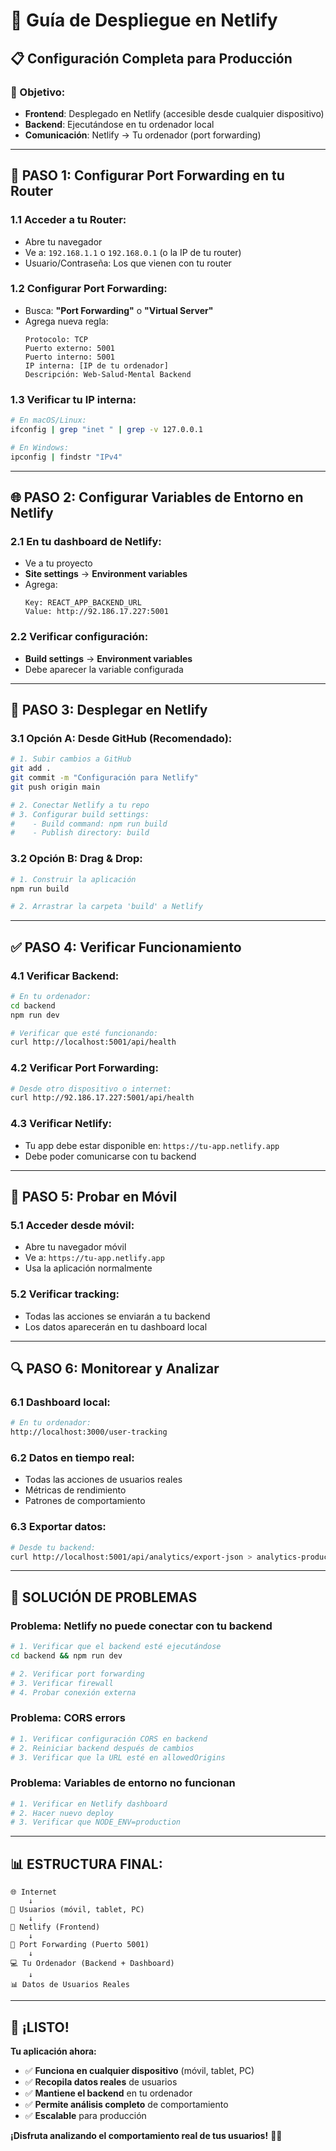 # 🚀 Guía de Despliegue en Netlify

## 📋 **Configuración Completa para Producción**

### **🎯 Objetivo:**
- **Frontend**: Desplegado en Netlify (accesible desde cualquier dispositivo)
- **Backend**: Ejecutándose en tu ordenador local
- **Comunicación**: Netlify → Tu ordenador (port forwarding)

---

## 🔧 **PASO 1: Configurar Port Forwarding en tu Router**

### **1.1 Acceder a tu Router:**
- Abre tu navegador
- Ve a: `192.168.1.1` o `192.168.0.1` (o la IP de tu router)
- Usuario/Contraseña: Los que vienen con tu router

### **1.2 Configurar Port Forwarding:**
- Busca: **"Port Forwarding"** o **"Virtual Server"**
- Agrega nueva regla:
  ```
  Protocolo: TCP
  Puerto externo: 5001
  Puerto interno: 5001
  IP interna: [IP de tu ordenador]
  Descripción: Web-Salud-Mental Backend
  ```

### **1.3 Verificar tu IP interna:**
```bash
# En macOS/Linux:
ifconfig | grep "inet " | grep -v 127.0.0.1

# En Windows:
ipconfig | findstr "IPv4"
```

---

## 🌐 **PASO 2: Configurar Variables de Entorno en Netlify**

### **2.1 En tu dashboard de Netlify:**
- Ve a tu proyecto
- **Site settings** → **Environment variables**
- Agrega:
  ```
  Key: REACT_APP_BACKEND_URL
  Value: http://92.186.17.227:5001
  ```

### **2.2 Verificar configuración:**
- **Build settings** → **Environment variables**
- Debe aparecer la variable configurada

---

## 🚀 **PASO 3: Desplegar en Netlify**

### **3.1 Opción A: Desde GitHub (Recomendado):**
```bash
# 1. Subir cambios a GitHub
git add .
git commit -m "Configuración para Netlify"
git push origin main

# 2. Conectar Netlify a tu repo
# 3. Configurar build settings:
#    - Build command: npm run build
#    - Publish directory: build
```

### **3.2 Opción B: Drag & Drop:**
```bash
# 1. Construir la aplicación
npm run build

# 2. Arrastrar la carpeta 'build' a Netlify
```

---

## ✅ **PASO 4: Verificar Funcionamiento**

### **4.1 Verificar Backend:**
```bash
# En tu ordenador:
cd backend
npm run dev

# Verificar que esté funcionando:
curl http://localhost:5001/api/health
```

### **4.2 Verificar Port Forwarding:**
```bash
# Desde otro dispositivo o internet:
curl http://92.186.17.227:5001/api/health
```

### **4.3 Verificar Netlify:**
- Tu app debe estar disponible en: `https://tu-app.netlify.app`
- Debe poder comunicarse con tu backend

---

## 📱 **PASO 5: Probar en Móvil**

### **5.1 Acceder desde móvil:**
- Abre tu navegador móvil
- Ve a: `https://tu-app.netlify.app`
- Usa la aplicación normalmente

### **5.2 Verificar tracking:**
- Todas las acciones se enviarán a tu backend
- Los datos aparecerán en tu dashboard local

---

## 🔍 **PASO 6: Monitorear y Analizar**

### **6.1 Dashboard local:**
```bash
# En tu ordenador:
http://localhost:3000/user-tracking
```

### **6.2 Datos en tiempo real:**
- Todas las acciones de usuarios reales
- Métricas de rendimiento
- Patrones de comportamiento

### **6.3 Exportar datos:**
```bash
# Desde tu backend:
curl http://localhost:5001/api/analytics/export-json > analytics-production.json
```

---

## 🚨 **SOLUCIÓN DE PROBLEMAS**

### **Problema: Netlify no puede conectar con tu backend**
```bash
# 1. Verificar que el backend esté ejecutándose
cd backend && npm run dev

# 2. Verificar port forwarding
# 3. Verificar firewall
# 4. Probar conexión externa
```

### **Problema: CORS errors**
```bash
# 1. Verificar configuración CORS en backend
# 2. Reiniciar backend después de cambios
# 3. Verificar que la URL esté en allowedOrigins
```

### **Problema: Variables de entorno no funcionan**
```bash
# 1. Verificar en Netlify dashboard
# 2. Hacer nuevo deploy
# 3. Verificar que NODE_ENV=production
```

---

## 📊 **ESTRUCTURA FINAL:**

```
🌐 Internet
    ↓
📱 Usuarios (móvil, tablet, PC)
    ↓
🚀 Netlify (Frontend)
    ↓
🔌 Port Forwarding (Puerto 5001)
    ↓
💻 Tu Ordenador (Backend + Dashboard)
    ↓
📊 Datos de Usuarios Reales
```

---

## 🎉 **¡LISTO!**

**Tu aplicación ahora:**
- ✅ **Funciona en cualquier dispositivo** (móvil, tablet, PC)
- ✅ **Recopila datos reales** de usuarios
- ✅ **Mantiene el backend** en tu ordenador
- ✅ **Permite análisis completo** de comportamiento
- ✅ **Escalable** para producción

**¡Disfruta analizando el comportamiento real de tus usuarios!** 🚀✨
